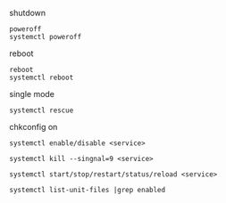 
shutdown
```
poweroff
systemctl poweroff
```

reboot
```
reboot
systemctl reboot
```

single mode
```
systemctl rescue
```

chkconfig <service> on
```
systemctl enable/disable <service>
```

```
systemctl kill --singnal=9 <service>
```
```
systemctl start/stop/restart/status/reload <service>
```

```
systemctl list-unit-files |grep enabled
```
